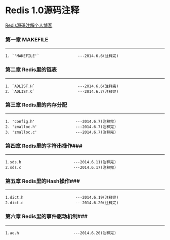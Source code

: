 Redis 1.0源码注释
======================

<a href="http://www.yanyulin.info/tag/redisyuan-ma-pou-xi.html" target="_blank">
Redis源码注解个人博客
</a>

### 第一章  MAKEFILE  ###

---

	1. `'MAKEFILE'` 				---2014.6.6(注释完)

### 第二章  Redis里的链表 ###
---

	1. `ADLIST.H`  					---2014.6.6(注释完)
	2. `ADLIST.C`                   ---2014.6.7(注释完)

### 第三章  Redis里的内存分配 ###
---

	1. 'config.h'                  ---2014.6.7(注释完)
	2. 'zmalloc.h'                 ---2014.6.7(注释完)
	3. 'zmalloc.c'                 ---2014.6.7(注释完)

### 第四章  Redis里的字符串操作###
---

	1.sds.h                       ---2014.6.11(注释完)
	2.sds.c                       ---2014.6.17(注释完)

### 第五章  Redis里的Hash操作###
---

	1.dict.h                       ---2014.6.19(注释完)
    2.dict.c                       ---2014.6.20(注释完)

### 第六章  Redis里的事件驱动机制###
---

	1.ae.h                        ---2014.6.20(注释完)

